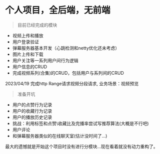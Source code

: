 # 个人项目，全后端，无前端
> 目前已经完成的模块
* 视频上传和播放
* 用户登录验证
* 弹幕服务器基本开发（心跳检测和netty优化还未考虑）
* 图片上传和下载
* 用户关注等一系列用户间行为逻辑
* 用户信息的CRUD
* 完成视频系列(合集)的CRUD，包括用户与系列间的CRUD

2023/04/19 完成http Range请求视频分段请求, 业务场景：视频预览

> 准备开坑
* 用户的点赞行为记录
* 用户的收藏行为记录
* 用户的播放历史记录
* 挑战：利用标签和点赞\收藏比及完播率尝试写推荐算法(大概是不行吧)
* 用户评论
* 和弹幕服务器类似的在线聊天室(估计没时间了...)

最大的遗憾就是开始这个项目时没有进行分模块...现在看着就没有动力重构了。